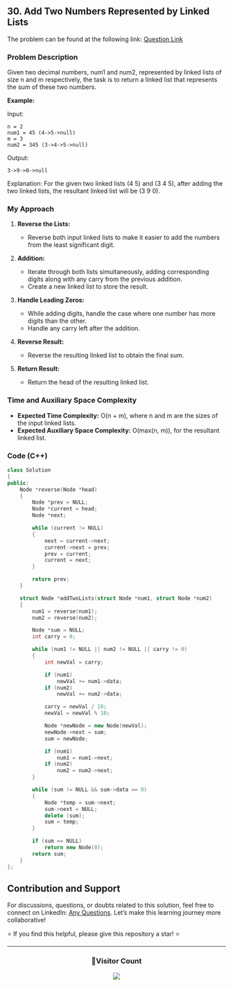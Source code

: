 ## 30. Add Two Numbers Represented by Linked Lists

The problem can be found at the following link: [Question Link](https://www.geeksforgeeks.org/problems/add-two-numbers-represented-by-linked-lists/1)

### Problem Description

Given two decimal numbers, num1 and num2, represented by linked lists of size n and m respectively, the task is to return a linked list that represents the sum of these two numbers.

**Example:**

Input:
```
n = 2
num1 = 45 (4->5->null)
m = 3
num2 = 345 (3->4->5->null)
```
Output: 
```
3->9->0->null  
```
Explanation: 
For the given two linked lists (4 5) and (3 4 5), after adding the two linked lists, the resultant linked list will be (3 9 0).

### My Approach

1. **Reverse the Lists:**
   - Reverse both input linked lists to make it easier to add the numbers from the least significant digit.

2. **Addition:**
   - Iterate through both lists simultaneously, adding corresponding digits along with any carry from the previous addition.
   - Create a new linked list to store the result.

3. **Handle Leading Zeros:**
   - While adding digits, handle the case where one number has more digits than the other.
   - Handle any carry left after the addition.

4. **Reverse Result:**
   - Reverse the resulting linked list to obtain the final sum.

5. **Return Result:**
   - Return the head of the resulting linked list.

### Time and Auxiliary Space Complexity

- **Expected Time Complexity:** O(n + m), where n and m are the sizes of the input linked lists.
- **Expected Auxiliary Space Complexity:** O(max(n, m)), for the resultant linked list.

### Code (C++)

```cpp
class Solution
{
public:
    Node *reverse(Node *head)
    {
        Node *prev = NULL;
        Node *current = head;
        Node *next;

        while (current != NULL)
        {
            next = current->next;
            current->next = prev;
            prev = current;
            current = next;
        }

        return prev;
    }

    struct Node *addTwoLists(struct Node *num1, struct Node *num2)
    {
        num1 = reverse(num1);
        num2 = reverse(num2);

        Node *sum = NULL;
        int carry = 0;

        while (num1 != NULL || num2 != NULL || carry != 0)
        {
            int newVal = carry;

            if (num1)
                newVal += num1->data;
            if (num2)
                newVal += num2->data;

            carry = newVal / 10;
            newVal = newVal % 10;

            Node *newNode = new Node(newVal);
            newNode->next = sum;
            sum = newNode;

            if (num1)
                num1 = num1->next;
            if (num2)
                num2 = num2->next;
        }

        while (sum != NULL && sum->data == 0)
        {
            Node *temp = sum->next;
            sum->next = NULL;
            delete (sum);
            sum = temp;
        }

        if (sum == NULL)
            return new Node(0);
        return sum;
    }
};
```

## Contribution and Support

For discussions, questions, or doubts related to this solution, feel free to connect on LinkedIn: [Any Questions](https://www.linkedin.com/in/het-patel-8b110525a/). Let’s make this learning journey more collaborative!

⭐ If you find this helpful, please give this repository a star! ⭐

---

<div align="center">
  <h3><b>📍Visitor Count</b></h3>
</div>

<p align="center">
  <img src="https://profile-counter.glitch.me/Hunterdii/count.svg" />
</p>
